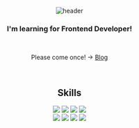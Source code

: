 <div align='center'>

  ![header](https://capsule-render.vercel.app/api?type=Rounded&text=Hi,%20I'm%20HyoJeong-Park&animation=twinkling&fontSize=50&fontAlign=50&)

  ### I'm learning for Frontend Developer!

  <br />

  Please come once! → [Blog](https://velog.io/@parkhj3003)

  <br />
  
  ## Skills

  <a href='#'><img src="https://img.shields.io/badge/JavaScript-F7DF1E?style=for-the-badge&logo=javascript&logoColor=black"></a>
  <a href='#'><img src="https://img.shields.io/badge/typescript-3178C6?style=for-the-badge&logo=typescript&logoColor=white"></a>
  <a href='#'><img src="https://img.shields.io/badge/HTML5-E34F26?style=for-the-badge&logo=HTML5&logoColor=white"></a>
  <a href='#'><img src="https://img.shields.io/badge/CSS3-1572B6?style=for-the-badge&logo=css3&logoColor=white"></a>
  <br>
  <a href='#'><img src="https://img.shields.io/badge/react-61DAFB?style=for-the-badge&logo=react&logoColor=black"></a>
  <a href='#'><img src="https://img.shields.io/badge/styledcomponents-DB7093?style=for-the-badge&logo=styledcomponents&logoColor=white"></a>
  <a href='#'><img src="https://img.shields.io/badge/tailwindcss-06B6D4?style=for-the-badge&logo=tailwindcss&logoColor=white"></a>
  <a href='#'><img src="https://img.shields.io/badge/figma-F24E1E?style=for-the-badge&logo=figma&logoColor=white"></a>


</div>
